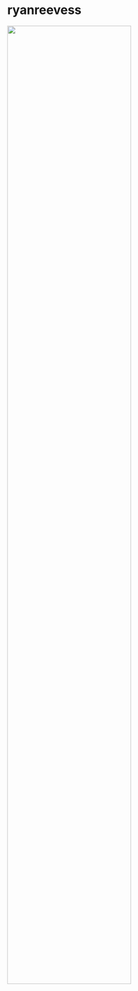 # ryanreevess

<div class='container'>
<img style="height: auto; width: 75%;" class="img" src="https://github-readme-stats-sigma-five.vercel.app/api?username=ryanreevess&count_private=true&theme=dark&show_icons=true" />
